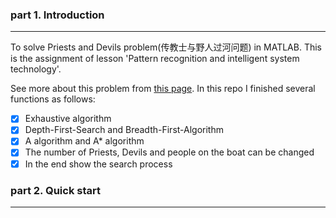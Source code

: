 ### part 1. Introduction

---

To solve Priests and Devils problem(传教士与野人过河问题) in MATLAB. This is the assignment of lesson 'Pattern recognition and intelligent system technology'.

 See more about this problem from [this page](https://www.geeksforgeeks.org/puzzle-3-priests-3-devils-puzzle/). In this repo I finished several functions as follows:

- [x] Exhaustive algorithm
- [x] Depth-First-Search and Breadth-First-Algorithm
- [x] A algorithm and A* algorithm
- [x] The number of Priests, Devils and people on the boat can be changed
- [x] In the end show the search process

### part 2. Quick start

---

